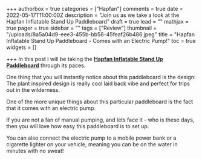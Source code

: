 +++
authorbox = true
categories = ["Hapfan"]
comments = true
date = 2022-05-17T11:00:00Z
description = "Join us as we take a look at the Hapfan Inflatable Stand Up Paddleboard"
draft = true
lead = ""
mathjax = true
pager = true
sidebar = ""
tags = ["Review"]
thumbnail = "/uploads/8a5a04d9-eee3-455b-bb56-45feaf26b486.jpeg"
title = "Hapfan Inflatable Stand Up Paddleboard - Comes with an Electric Pump!"
toc = true
widgets = []

+++
In this post I will be taking the [**Hapfan Inflatable Stand Up Paddleboard**](#) through its paces.

One thing that you will instantly notice about this paddleboard is the design: The plant inspired design is really cool laid back vibe and perfect for trips out in the wilderness.

One of the more unique things about this particular paddleboard is the fact that it comes with an electric pump.  

If you are not a fan of manual pumping, and lets face it - who is these days, then you will love how easy this paddleboard is to set up.  

You can also connect the electric pump to a mobile power bank or a cigarette lighter on your vehicle, meaning you can be on the water in minutes with no sweat!